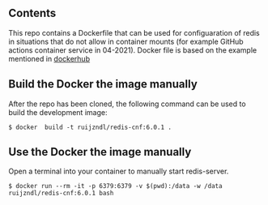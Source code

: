 ## Contents

This repo contains a Dockerfile that can be used for configuaration of redis in situations that do
not allow in container mounts (for example GitHub actions container service in 04-2021). Docker file is based on the example mentioned in [dockerhub](https://hub.docker.com/_/redis)

## Build the Docker the image manually
After the repo has been cloned, the following command can be used to build the development image:

```
$ docker  build -t ruijzndl/redis-cnf:6.0.1 .
```

## Use the Docker the image manually

Open a terminal into your container to manually start redis-server.

```
$ docker run --rm -it -p 6379:6379 -v $(pwd):/data -w /data ruijzndl/redis-cnf:6.0.1 bash
```